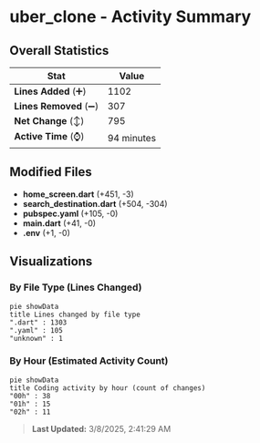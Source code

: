 # uber_clone - Activity Summary 

## Overall Statistics

| Stat                   | Value                                                             |
| ---------------------- | ----------------------------------------------------------------- |
| **Lines Added** (➕)   | 1102                                          |
| **Lines Removed** (➖) | 307                                        |
| **Net Change** (↕)    | 795                |
| **Active Time** (⌚)   | 94 minutes |


## Modified Files
- **home_screen.dart** (+451, -3)
- **search_destination.dart** (+504, -304)
- **pubspec.yaml** (+105, -0)
- **main.dart** (+41, -0)
- **.env** (+1, -0)

## Visualizations

### By File Type (Lines Changed)

```mermaid
pie showData
title Lines changed by file type
".dart" : 1303
".yaml" : 105
"unknown" : 1
```

### By Hour (Estimated Activity Count)

```mermaid
pie showData
title Coding activity by hour (count of changes)
"00h" : 38
"01h" : 15
"02h" : 11
```


> **Last Updated:** 3/8/2025, 2:41:29 AM